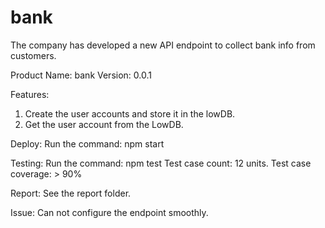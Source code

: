 # bank
The company has developed a new API endpoint to collect bank info from customers.

Product Name: bank
Version: 0.0.1

Features:
1. Create the user accounts and store it in the lowDB.
2. Get the user account from the LowDB.

Deploy:
Run the command: npm start

Testing:
Run the command: npm test
Test case count: 12 units.
Test case coverage: > 90%

Report:
See the report folder.

Issue:
Can not configure the endpoint smoothly.
